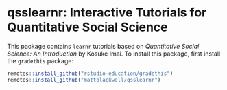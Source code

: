 # qsslearnr: Interactive Tutorials for Quantitative Social Science

This package contains `learnr` tutorials based on *Quantitative Social Science: An Introduction* by Kosuke Imai. To install this package, first install the `gradethis` package:

``` r
remotes::install_github("rstudio-education/gradethis")
remotes::install_github("mattblackwell/qsslearnr")
```
